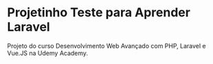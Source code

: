 # Projetinho Teste para Aprender Laravel

Projeto do curso Desenvolvimento Web Avançado com PHP, Laravel e Vue.JS na Udemy Academy.
